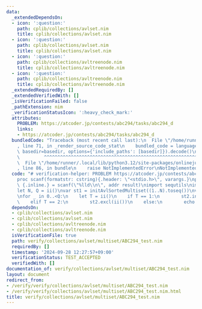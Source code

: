 ```yaml
---
data:
  _extendedDependsOn:
  - icon: ':question:'
    path: cplib/collections/avlset.nim
    title: cplib/collections/avlset.nim
  - icon: ':question:'
    path: cplib/collections/avlset.nim
    title: cplib/collections/avlset.nim
  - icon: ':question:'
    path: cplib/collections/avltreenode.nim
    title: cplib/collections/avltreenode.nim
  - icon: ':question:'
    path: cplib/collections/avltreenode.nim
    title: cplib/collections/avltreenode.nim
  _extendedRequiredBy: []
  _extendedVerifiedWith: []
  _isVerificationFailed: false
  _pathExtension: nim
  _verificationStatusIcon: ':heavy_check_mark:'
  attributes:
    PROBLEM: https://atcoder.jp/contests/abc294/tasks/abc294_d
    links:
    - https://atcoder.jp/contests/abc294/tasks/abc294_d
  bundledCode: "Traceback (most recent call last):\n  File \"/home/runner/.local/lib/python3.12/site-packages/onlinejudge_verify/documentation/build.py\"\
    , line 71, in _render_source_code_stat\n    bundled_code = language.bundle(stat.path,\
    \ basedir=basedir, options={'include_paths': [basedir]}).decode()\n          \
    \         ^^^^^^^^^^^^^^^^^^^^^^^^^^^^^^^^^^^^^^^^^^^^^^^^^^^^^^^^^^^^^^^^^^^^^^^^^^^^^^^^^\n\
    \  File \"/home/runner/.local/lib/python3.12/site-packages/onlinejudge_verify/languages/nim.py\"\
    , line 86, in bundle\n    raise NotImplementedError\nNotImplementedError\n"
  code: "# verification-helper: PROBLEM https://atcoder.jp/contests/abc294/tasks/abc294_d\n\
    proc scanf(formatstr: cstring){.header: \"<stdio.h>\", varargs.}\nproc ii(): int\
    \ {.inline.} = scanf(\"%lld\\n\", addr result)\nimport sequtils\nimport cplib/collections/avlset\n\
    let N, Q = ii()\nvar st1 = initAvlSortedMultiset((1..N).toseq())\nvar st2 = initAvlSortedMultiset[int]()\n\
    \nfor _ in 0..<Q:\n    let T = ii()\n    if T == 1:\n        st2.incl(st1.pop(0))\n\
    \    elif T == 2:\n        st2.excl(ii())\n    else:\n        echo st2[0]\n"
  dependsOn:
  - cplib/collections/avlset.nim
  - cplib/collections/avlset.nim
  - cplib/collections/avltreenode.nim
  - cplib/collections/avltreenode.nim
  isVerificationFile: true
  path: verify/collections/avlset/multiset/ABC294_test.nim
  requiredBy: []
  timestamp: '2024-09-28 12:27:57+09:00'
  verificationStatus: TEST_ACCEPTED
  verifiedWith: []
documentation_of: verify/collections/avlset/multiset/ABC294_test.nim
layout: document
redirect_from:
- /verify/verify/collections/avlset/multiset/ABC294_test.nim
- /verify/verify/collections/avlset/multiset/ABC294_test.nim.html
title: verify/collections/avlset/multiset/ABC294_test.nim
---
```

